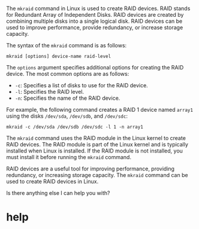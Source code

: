 # 

The `mkraid` command in Linux is used to create RAID devices. RAID stands for Redundant Array of Independent Disks. RAID devices are created by combining multiple disks into a single logical disk. RAID devices can be used to improve performance, provide redundancy, or increase storage capacity.

The syntax of the `mkraid` command is as follows:

```
mkraid [options] device-name raid-level
```

The `options` argument specifies additional options for creating the RAID device. The most common options are as follows:

* `-c`: Specifies a list of disks to use for the RAID device.
* `-l`: Specifies the RAID level.
* `-n`: Specifies the name of the RAID device.

For example, the following command creates a RAID 1 device named `array1` using the disks `/dev/sda`, `/dev/sdb`, and `/dev/sdc`:

```
mkraid -c /dev/sda /dev/sdb /dev/sdc -l 1 -n array1
```

The `mkraid` command uses the RAID module in the Linux kernel to create RAID devices. The RAID module is part of the Linux kernel and is typically installed when Linux is installed. If the RAID module is not installed, you must install it before running the `mkraid` command.

RAID devices are a useful tool for improving performance, providing redundancy, or increasing storage capacity. The `mkraid` command can be used to create RAID devices in Linux.

Is there anything else I can help you with?



# help 

```

```
